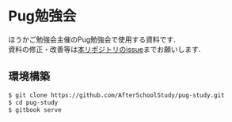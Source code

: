 # Pug勉強会

ほうかご勉強会主催のPug勉強会で使用する資料です.  
資料の修正・改善等は[本リポジトリのissue](https://github.com/AfterSchoolStudy/pug-study/issues)までお願いします.

## 環境構築

```bash
$ git clone https://github.com/AfterSchoolStudy/pug-study.git
$ cd pug-study
$ gitbook serve
```
